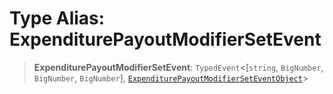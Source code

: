 # Type Alias: ExpenditurePayoutModifierSetEvent

> **ExpenditurePayoutModifierSetEvent**: `TypedEvent`\<\[`string`, `BigNumber`, `BigNumber`, `BigNumber`\], [`ExpenditurePayoutModifierSetEventObject`](../interfaces/ExpenditurePayoutModifierSetEventObject.md)\>
